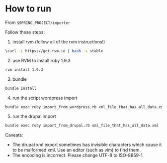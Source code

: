 How to run
====

From `$SPRING_PROJECT/importer`

Follow these steps:

1. install rvm (follow all of the rvm instructions!)

``` bash
\curl -L https://get.rvm.io | bash -s stable
```

2. use RVM to install ruby 1.9.3

``` bash
rvm install 1.9.3
```

3. bundle

``` bash
bundle install
```

4. run the script wordpress import

``` bash
bundle exec ruby import_from_wordpress.rb xml_file_that_has_all_data.xml
```

5. run the drupal import

``` bash
bundle exec ruby import_from_drupal.rb xml_file_that_has_all_data.xml
```

Caveats: 

* The drupal xml export sometimes has invisible characters which cause it to be malformed xml. Use an editor (such as vim) to find them. 
* The encoding is incorrect. Please change UTF-8 to ISO-8859-1.
